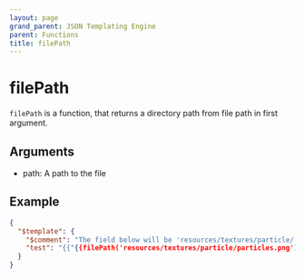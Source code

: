 ```yaml
---
layout: page
grand_parent: JSON Templating Engine
parent: Functions
title: filePath
---
```


# filePath

`filePath` is a function, that returns a directory path from file path in first argument.

## Arguments

 - path: A path to the file

## Example

```json
{
  "$template": {
    "$comment": "The field below will be 'resources/textures/particle/'",
    "test": "{{"{{filePath('resources/textures/particle/particles.png')"}}}}"
  }
}
```